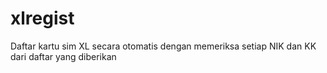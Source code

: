 # xlregist
Daftar kartu sim XL secara otomatis dengan memeriksa setiap NIK dan KK dari daftar yang diberikan
